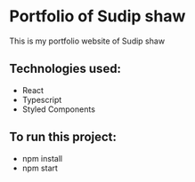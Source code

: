 # Portfolio of Sudip shaw

This is my portfolio website of Sudip shaw

## Technologies used:
- React
- Typescript
- Styled Components
 
## To run this project:
- npm install
- npm start